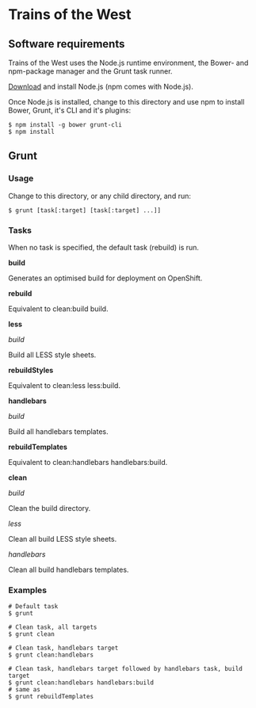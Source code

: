 # Trains of the West

## Software requirements

Trains of the West uses the Node.js runtime environment, the Bower- and npm-package manager and the Grunt task runner.

[Download][node.js] and install Node.js (npm comes with Node.js).

Once Node.js is installed, change to this directory and use npm to install Bower, Grunt, it's CLI and it's plugins:

    $ npm install -g bower grunt-cli
    $ npm install

## Grunt

### Usage

Change to this directory, or any child directory, and run:

    $ grunt [task[:target] [task[:target] ...]]

### Tasks

When no task is specified, the default task (rebuild) is run.

**build**

Generates an optimised build for deployment on OpenShift.

**rebuild**

Equivalent to clean:build build.

**less**

*build*

Build all LESS style sheets.

**rebuildStyles**

Equivalent to clean:less less:build.

**handlebars**

*build*

Build all handlebars templates.

**rebuildTemplates**

Equivalent to clean:handlebars handlebars:build.

**clean**

*build*

Clean the build directory.

*less*

Clean all build LESS style sheets.

*handlebars*

Clean all build handlebars templates.

### Examples

    # Default task
    $ grunt

    # Clean task, all targets
    $ grunt clean

    # Clean task, handlebars target
    $ grunt clean:handlebars

    # Clean task, handlebars target followed by handlebars task, build target
    $ grunt clean:handlebars handlebars:build
    # same as
    $ grunt rebuildTemplates

[node.js]: http://nodejs.org/ "Node.js Homepage"
